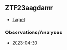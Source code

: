 ## ZTF23aagdamr

* [Target](./target/index.html)

### Observations/Analyses

* [2023-04-20](./2023-04-20/index.html)

